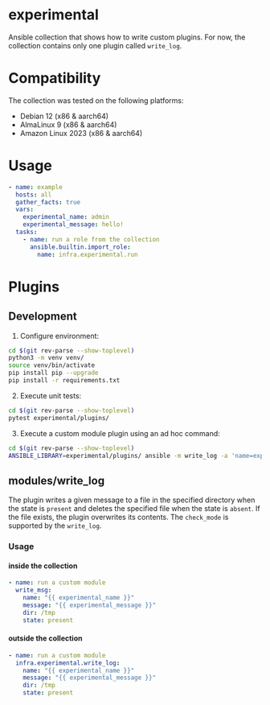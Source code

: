 # experimental

Ansible collection that shows how to write custom plugins. For now, the collection contains only one plugin called `write_log`.


# Compatibility

The collection was tested on the following platforms:
- Debian 12 (x86 & aarch64)
- AlmaLinux 9 (x86 & aarch64)
- Amazon Linux 2023 (x86 & aarch64)


# Usage

```yaml
- name: example
  hosts: all
  gather_facts: true
  vars:
    experimental_name: admin
    experimental_message: hello!
  tasks:
    - name: run a role from the collection
      ansible.builtin.import_role:
        name: infra.experimental.run
```


# Plugins

## Development

1. Configure environment:
```sh
cd $(git rev-parse --show-toplevel)
python3 -m venv venv/
source venv/bin/activate
pip install pip --upgrade
pip install -r requirements.txt
```

2. Execute unit tests:
```sh
cd $(git rev-parse --show-toplevel)
pytest experimental/plugins/
```

3. Execute a custom module plugin using an ad hoc command:
```sh
cd $(git rev-parse --show-toplevel)
ANSIBLE_LIBRARY=experimental/plugins/ ansible -m write_log -a 'name=experimental message=hello! state=present' localhost
```


## modules/write_log

The plugin writes a given message to a file in the specified directory when the state is `present` and deletes the specified file when the state is `absent`. If the file exists, the plugin overwrites its contents.
The `check_mode` is supported by the `write_log`.


### Usage

#### inside the collection
```yaml
- name: run a custom module
  write_msg:
    name: "{{ experimental_name }}"
    message: "{{ experimental_message }}"
    dir: /tmp
    state: present
```


#### outside the collection
```yaml
- name: run a custom module
  infra.experimental.write_log:
    name: "{{ experimental_name }}"
    message: "{{ experimental_message }}"
    dir: /tmp
    state: present
```
